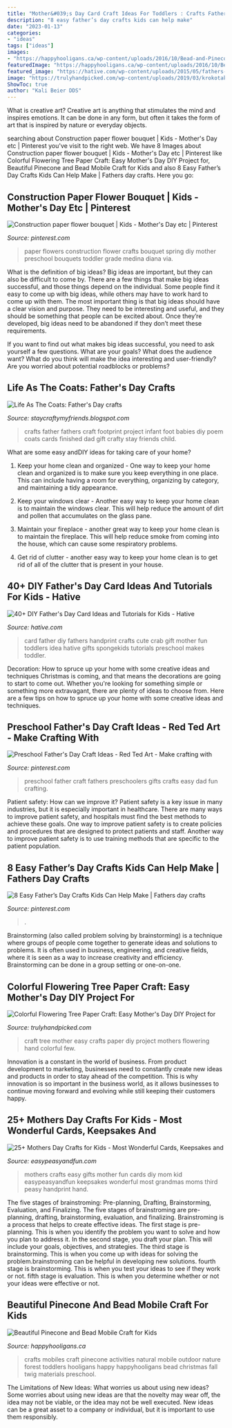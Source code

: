 ```yaml
---
title: "Mother&#039;s Day Card Craft Ideas For Toddlers : Crafts Father Fathers Craft Footprint Project Infant Foot Babies Diy Poem Coats Cards Finished Dad Gift Crafty Stay Friends Child"
description: "8 easy father’s day crafts kids can help make"
date: "2023-01-13"
categories:
- "ideas"
tags: ["ideas"]
images:
- "https://happyhooligans.ca/wp-content/uploads/2016/10/Bead-and-Pinecone-Mobile-craft-for-kids-.jpg"
featuredImage: "https://happyhooligans.ca/wp-content/uploads/2016/10/Bead-and-Pinecone-Mobile-craft-for-kids-.jpg"
featured_image: "https://hative.com/wp-content/uploads/2015/05/fathers-day-card/14-fathers-day-card.jpg"
image: "https://trulyhandpicked.com/wp-content/uploads/2019/03/krokotak-flowering-tree-from-a-kids-hand-1552290480k4ng8.jpg"
ShowToc: true
author: "Kali Beier DDS"
---
```



What is creative art?
Creative art is anything that stimulates the mind and inspires emotions. It can be done in any form, but often it takes the form of art that is inspired by nature or everyday objects.

	

		
searching about Construction paper flower bouquet | Kids - Mother&#039;s Day etc | Pinterest you've visit to the right web. We have 8 Images about Construction paper flower bouquet | Kids - Mother&#039;s Day etc | Pinterest like Colorful Flowering Tree Paper Craft: Easy Mother&#039;s Day DIY Project for, Beautiful Pinecone and Bead Mobile Craft for Kids and also 8 Easy Father’s Day Crafts Kids Can Help Make | Fathers day crafts. Here you go:
		
    
## Construction Paper Flower Bouquet | Kids - Mother&#039;s Day Etc | Pinterest

<img loading=lazy src="https://s-media-cache-ak0.pinimg.com/736x/8a/9d/6d/8a9d6d2ffb4fffa0864099a5f0b4e0ff--paper-flowers-for-kids-classroom-crafts.jpg" onerror="this.onerror=null;this.src='https://tse3.mm.bing.net/th?id=OIP.VxZ4umwIt0ph9qCj2f3sjQHaJ3&amp;pid=15.1';" alt="Construction paper flower bouquet | Kids - Mother&#039;s Day etc | Pinterest">

_Source: pinterest.com_

>paper flowers construction flower crafts bouquet spring diy mother preschool bouquets toddler grade medina diana via. 

	

What is the definition of big ideas?
Big ideas are important, but they can also be difficult to come by. There are a few things that make big ideas successful, and those things depend on the individual. Some people find it easy to come up with big ideas, while others may have to work hard to come up with them.
The most important thing is that big ideas should have a clear vision and purpose. They need to be interesting and useful, and they should be something that people can be excited about. Once they’re developed, big ideas need to be abandoned if they don’t meet these requirements.

If you want to find out what makes big ideas successful, you need to ask yourself a few questions. What are your goals? What does the audience want? What do you think will make the idea interesting and user-friendly? Are you worried about potential roadblocks or problems?

    
## Life As The Coats: Father&#039;s Day Crafts

<img loading=lazy src="http://3.bp.blogspot.com/-K8ObvjcLo1c/UbVMfzmlAKI/AAAAAAAAB5Q/SQXfCMKvmrU/s640/DSC_0032.JPG" onerror="this.onerror=null;this.src='https://tse2.mm.bing.net/th?id=OIP.-CCmBT54PIJdTPj8kUNhwgAAAA&amp;pid=15.1';" alt="Life As The Coats: Father&#039;s Day crafts">

_Source: staycraftymyfriends.blogspot.com_

>crafts father fathers craft footprint project infant foot babies diy poem coats cards finished dad gift crafty stay friends child. 

	

What are some easy andDIY ideas for taking care of your home?
1. Keep your home clean and organized - One way to keep your home clean and organized is to make sure you keep everything in one place. This can include having a room for everything, organizing by category, and maintaining a tidy appearance.
2. Keep your windows clear - Another easy way to keep your home clean is to maintain the windows clear. This will help reduce the amount of dirt and pollen that accumulates on the glass pane.

3. Maintain your fireplace - another great way to keep your home clean is to maintain the fireplace. This will help reduce smoke from coming into the house, which can cause some respiratory problems.

4. Get rid of clutter - another easy way to keep your home clean is to get rid of all of the clutter that is present in your house.

    
## 40+ DIY Father&#039;s Day Card Ideas And Tutorials For Kids - Hative

<img loading=lazy src="https://hative.com/wp-content/uploads/2015/05/fathers-day-card/14-fathers-day-card.jpg" onerror="this.onerror=null;this.src='https://tse3.mm.bing.net/th?id=OIP.M90QscCnEssH6rkvvnLbTwHaJ4&amp;pid=15.1';" alt="40+ DIY Father&#039;s Day Card Ideas and Tutorials for Kids - Hative">

_Source: hative.com_

>card father diy fathers handprint crafts cute crab gift mother fun toddlers idea hative gifts spongekids tutorials preschool makes toddler. 

	

Decoration: How to spruce up your home with some creative ideas and techniques
Christmas is coming, and that means the decorations are going to start to come out. Whether you're looking for something simple or something more extravagant, there are plenty of ideas to choose from. Here are a few tips on how to spruce up your home with some creative ideas and techniques.

    
## Preschool Father&#039;s Day Craft Ideas - Red Ted Art - Make Crafting With

<img loading=lazy src="https://i.pinimg.com/736x/f3/73/33/f37333ebb104d70c7afc9567600fbc89.jpg" onerror="this.onerror=null;this.src='https://tse1.mm.bing.net/th?id=OIP.pBHww36GXvW1lDyvKEDqswHaLH&amp;pid=15.1';" alt="Preschool Father&#039;s Day Craft Ideas - Red Ted Art - Make crafting with">

_Source: pinterest.com_

>preschool father craft fathers preschoolers gifts crafts easy dad fun crafting. 

	

Patient safety: How can we improve it?
Patient safety is a key issue in many industries, but it is especially important in healthcare. There are many ways to improve patient safety, and hospitals must find the best methods to achieve these goals. One way to improve patient safety is to create policies and procedures that are designed to protect patients and staff. Another way to improve patient safety is to use training methods that are specific to the patient population.

    
## 8 Easy Father’s Day Crafts Kids Can Help Make | Fathers Day Crafts

<img loading=lazy src="https://i.pinimg.com/736x/5d/07/1c/5d071ce9e5a19b4e8f7894c0fa42383d.jpg" onerror="this.onerror=null;this.src='https://tse4.mm.bing.net/th?id=OIP.V_T0EOb7YczjidHY9Ms9cwHaLH&amp;pid=15.1';" alt="8 Easy Father’s Day Crafts Kids Can Help Make | Fathers day crafts">

_Source: pinterest.com_

>. 

	

Brainstorming (also called problem solving by brainstorming) is a technique where groups of people come together to generate ideas and solutions to problems. It is often used in business, engineering, and creative fields, where it is seen as a way to increase creativity and efficiency. Brainstorming can be done in a group setting or one-on-one.

    
## Colorful Flowering Tree Paper Craft: Easy Mother&#039;s Day DIY Project For

<img loading=lazy src="https://trulyhandpicked.com/wp-content/uploads/2019/03/krokotak-flowering-tree-from-a-kids-hand-1552290480k4ng8.jpg" onerror="this.onerror=null;this.src='https://tse1.mm.bing.net/th?id=OIP.vwrsAxM9LGQF04kIywQ45QHaLE&amp;pid=15.1';" alt="Colorful Flowering Tree Paper Craft: Easy Mother&#039;s Day DIY Project for">

_Source: trulyhandpicked.com_

>craft tree mother easy crafts paper diy project mothers flowering hand colorful few. 

	

Innovation is a constant in the world of business. From product development to marketing, businesses need to constantly create new ideas and products in order to stay ahead of the competition. This is why innovation is so important in the business world, as it allows businesses to continue moving forward and evolving while still keeping their customers happy.

    
## 25+ Mothers Day Crafts For Kids - Most Wonderful Cards, Keepsakes And

<img loading=lazy src="https://www.easypeasyandfun.com/wp-content/uploads/2015/05/Mothers-Day-Crafts-for-Kids-Kid-Made-Gifts.jpg" onerror="this.onerror=null;this.src='https://tse3.mm.bing.net/th?id=OIP.Cv32FNpcZySUfaSg4tiIggHaKl&amp;pid=15.1';" alt="25+ Mothers Day Crafts for Kids - Most Wonderful Cards, Keepsakes and">

_Source: easypeasyandfun.com_

>mothers crafts easy gifts mother fun cards diy mom kid easypeasyandfun keepsakes wonderful most grandmas moms third peasy handprint hand. 

	

The five stages of brainstroming: Pre-planning, Drafting, Brainstorming, Evaluation, and Finalizing.
The five stages of brainstroming are pre-planning, drafting, brainstorming, evaluation, and finalizing. Brainstroming is a process that helps to create effective ideas. The first stage is pre-planning. This is when you identify the problem you want to solve and how you plan to address it. In the second stage, you draft your plan. This will include your goals, objectives, and strategies. The third stage is brainstorming. This is when you come up with ideas for solving the problem.brainstroming can be helpful in developing new solutions. fourth stage is brainstorming. This is when you test your ideas to see if they work or not. fifth stage is evaluation. This is when you determine whether or not your ideas were effective or not.

    
## Beautiful Pinecone And Bead Mobile Craft For Kids

<img loading=lazy src="https://happyhooligans.ca/wp-content/uploads/2016/10/Bead-and-Pinecone-Mobile-craft-for-kids-.jpg" onerror="this.onerror=null;this.src='https://tse2.mm.bing.net/th?id=OIP.-nPdziqk7PZb-Lg2WJN4OgAAAA&amp;pid=15.1';" alt="Beautiful Pinecone and Bead Mobile Craft for Kids">

_Source: happyhooligans.ca_

>crafts mobiles craft pinecone activities natural mobile outdoor nature forest toddlers hooligans happy happyhooligans bead christmas fall twig materials preschool. 

	

The Limitations of New Ideas: What worries us about using new ideas?
Some worries about using new ideas are that the novelty may wear off, the idea may not be viable, or the idea may not be well executed. New ideas can be a great asset to a company or individual, but it is important to use them responsibly.

